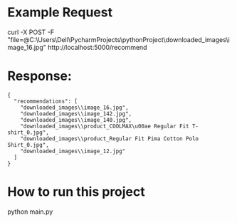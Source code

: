 # Example Request

curl -X POST -F "file=@C:\Users\Dell\PycharmProjects\pythonProject\downloaded_images\image_16.jpg" http://localhost:5000/recommend

# Response:
```
{
  "recommendations": [
    "downloaded_images\\image_16.jpg",
    "downloaded_images\\image_142.jpg",
    "downloaded_images\\image_140.jpg",
    "downloaded_images\\product_COOLMAX\u00ae Regular Fit T-shirt_0.jpg",
    "downloaded_images\\product_Regular Fit Pima Cotton Polo Shirt_0.jpg",
    "downloaded_images\\image_12.jpg"
  ]
}
```

# How to run this project 
python main.py
